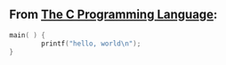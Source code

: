 <script lang="ts" context="module">
	export async function load({ fetch }) {
		const res = await fetch('/api/hi_url');

		if (res.ok) {
			return {
				props: {
					hiUrl: await res.json(),
				}
			};
		}

		return {
			status: res.status,
			error: new Error('Could not load hi url'),
		};
	}
</script>

<script lang="ts">
    export let hiUrl: string;
</script>


## From [The C Programming Language]({hiUrl}):

```C
main( ) {
        printf("hello, world\n");
}
```